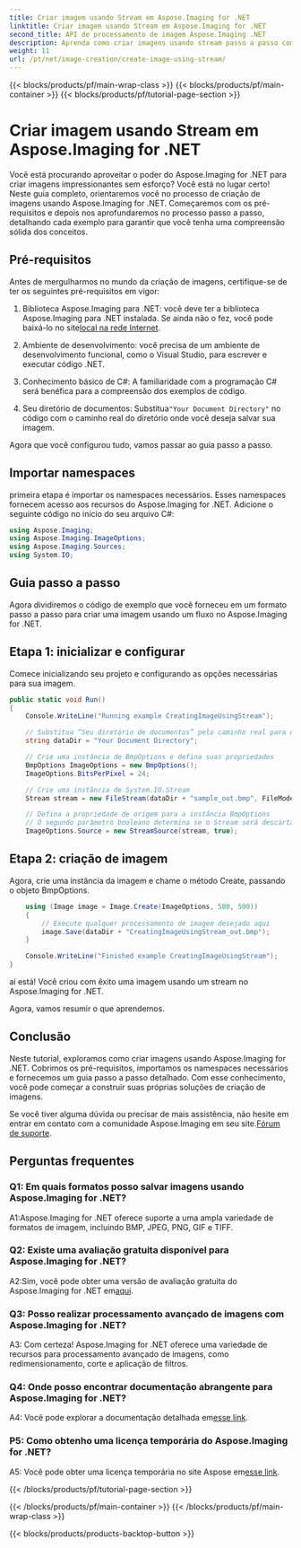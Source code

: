 ```yaml
---
title: Criar imagem usando Stream em Aspose.Imaging for .NET
linktitle: Criar imagem usando Stream em Aspose.Imaging for .NET
second_title: API de processamento de imagem Aspose.Imaging .NET
description: Aprenda como criar imagens usando stream passo a passo com Aspose.Imaging for .NET. Guia abrangente, pré-requisitos e perguntas frequentes incluídas.
weight: 11
url: /pt/net/image-creation/create-image-using-stream/
---
```


{{< blocks/products/pf/main-wrap-class >}}
{{< blocks/products/pf/main-container >}}
{{< blocks/products/pf/tutorial-page-section >}}

# Criar imagem usando Stream em Aspose.Imaging for .NET

Você está procurando aproveitar o poder do Aspose.Imaging for .NET para criar imagens impressionantes sem esforço? Você está no lugar certo! Neste guia completo, orientaremos você no processo de criação de imagens usando Aspose.Imaging for .NET. Começaremos com os pré-requisitos e depois nos aprofundaremos no processo passo a passo, detalhando cada exemplo para garantir que você tenha uma compreensão sólida dos conceitos.

## Pré-requisitos

Antes de mergulharmos no mundo da criação de imagens, certifique-se de ter os seguintes pré-requisitos em vigor:

1.  Biblioteca Aspose.Imaging para .NET: você deve ter a biblioteca Aspose.Imaging para .NET instalada. Se ainda não o fez, você pode baixá-lo no site[local na rede Internet](https://releases.aspose.com/imaging/net/).

2. Ambiente de desenvolvimento: você precisa de um ambiente de desenvolvimento funcional, como o Visual Studio, para escrever e executar código .NET.

3. Conhecimento básico de C#: A familiaridade com a programação C# será benéfica para a compreensão dos exemplos de código.

4.  Seu diretório de documentos: Substitua`"Your Document Directory"` no código com o caminho real do diretório onde você deseja salvar sua imagem.

Agora que você configurou tudo, vamos passar ao guia passo a passo.

## Importar namespaces

primeira etapa é importar os namespaces necessários. Esses namespaces fornecem acesso aos recursos do Aspose.Imaging for .NET. Adicione o seguinte código no início do seu arquivo C#:

```csharp
using Aspose.Imaging;
using Aspose.Imaging.ImageOptions;
using Aspose.Imaging.Sources;
using System.IO;
```

## Guia passo a passo

Agora dividiremos o código de exemplo que você forneceu em um formato passo a passo para criar uma imagem usando um fluxo no Aspose.Imaging for .NET.

## Etapa 1: inicializar e configurar

Comece inicializando seu projeto e configurando as opções necessárias para sua imagem.

```csharp
public static void Run()
{
    Console.WriteLine("Running example CreatingImageUsingStream");

    // Substitua “Seu diretório de documentos” pelo caminho real para o diretório de documentos.
    string dataDir = "Your Document Directory";

    // Crie uma instância de BmpOptions e defina suas propriedades
    BmpOptions ImageOptions = new BmpOptions();
    ImageOptions.BitsPerPixel = 24;

    // Crie uma instância de System.IO.Stream
    Stream stream = new FileStream(dataDir + "sample_out.bmp", FileMode.Create);

    // Defina a propriedade de origem para a instância BmpOptions
    // O segundo parâmetro booleano determina se o Stream será descartado uma vez fora do escopo
    ImageOptions.Source = new StreamSource(stream, true);
```

## Etapa 2: criação de imagem

Agora, crie uma instância da imagem e chame o método Create, passando o objeto BmpOptions.

```csharp
    using (Image image = Image.Create(ImageOptions, 500, 500))
    {
        // Execute qualquer processamento de imagem desejado aqui
        image.Save(dataDir + "CreatingImageUsingStream_out.bmp");
    }

    Console.WriteLine("Finished example CreatingImageUsingStream");
}
```

aí está! Você criou com êxito uma imagem usando um stream no Aspose.Imaging for .NET.

Agora, vamos resumir o que aprendemos.

## Conclusão

Neste tutorial, exploramos como criar imagens usando Aspose.Imaging for .NET. Cobrimos os pré-requisitos, importamos os namespaces necessários e fornecemos um guia passo a passo detalhado. Com esse conhecimento, você pode começar a construir suas próprias soluções de criação de imagens.

 Se você tiver alguma dúvida ou precisar de mais assistência, não hesite em entrar em contato com a comunidade Aspose.Imaging em seu site.[Fórum de suporte](https://forum.aspose.com/).

## Perguntas frequentes

### Q1: Em quais formatos posso salvar imagens usando Aspose.Imaging for .NET?

A1:Aspose.Imaging for .NET oferece suporte a uma ampla variedade de formatos de imagem, incluindo BMP, JPEG, PNG, GIF e TIFF.

### Q2: Existe uma avaliação gratuita disponível para Aspose.Imaging for .NET?

 A2:Sim, você pode obter uma versão de avaliação gratuita do Aspose.Imaging for .NET em[aqui](https://releases.aspose.com/).

### Q3: Posso realizar processamento avançado de imagens com Aspose.Imaging for .NET?

A3: Com certeza! Aspose.Imaging for .NET oferece uma variedade de recursos para processamento avançado de imagens, como redimensionamento, corte e aplicação de filtros.

### Q4: Onde posso encontrar documentação abrangente para Aspose.Imaging for .NET?

 A4: Você pode explorar a documentação detalhada em[esse link](https://reference.aspose.com/imaging/net/).

### P5: Como obtenho uma licença temporária do Aspose.Imaging for .NET?

 A5: Você pode obter uma licença temporária no site Aspose em[esse link](https://purchase.aspose.com/temporary-license/).

{{< /blocks/products/pf/tutorial-page-section >}}

{{< /blocks/products/pf/main-container >}}
{{< /blocks/products/pf/main-wrap-class >}}

{{< blocks/products/products-backtop-button >}}
